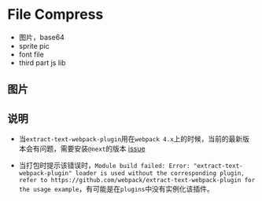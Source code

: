 # File Compress
- 图片，base64
- sprite pic
- font file
- third part js lib

## 图片





## 说明
- 当`extract-text-webpack-plugin`用在`webpack 4.x`上的时候，当前的最新版本会有问题，需要安装`@next`的版本
[issue](https://github.com/webpack-contrib/extract-text-webpack-plugin/issues/701)

- 当打包时提示该错误时，`Module build failed: Error: "extract-text-webpack-plugin" loader is used without the corresponding plugin, refer to https://github.com/webpack/extract-text-webpack-plugin for the usage example`，有可能是在`plugins`中没有实例化该插件。



